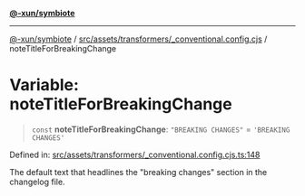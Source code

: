 [**@-xun/symbiote**](../../../../../README.md)

***

[@-xun/symbiote](../../../../../README.md) / [src/assets/transformers/\_conventional.config.cjs](../README.md) / noteTitleForBreakingChange

# Variable: noteTitleForBreakingChange

> `const` **noteTitleForBreakingChange**: `"BREAKING CHANGES"` = `'BREAKING CHANGES'`

Defined in: [src/assets/transformers/\_conventional.config.cjs.ts:148](https://github.com/Xunnamius/symbiote/blob/0240ff85261f41befe2983f7e894edff74495bad/src/assets/transformers/_conventional.config.cjs.ts#L148)

The default text that headlines the "breaking changes" section in
the changelog file.
